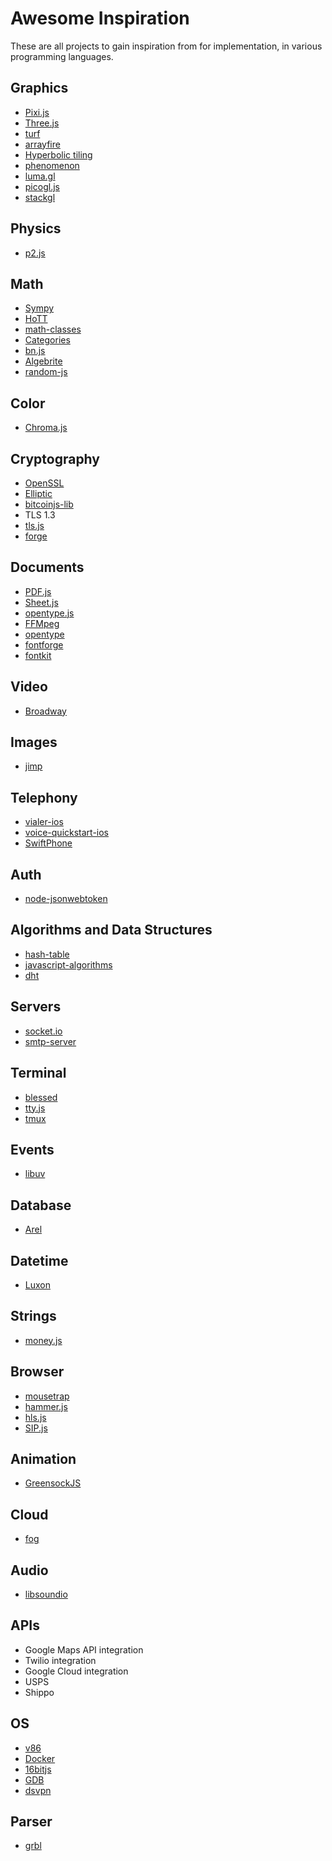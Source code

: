 
# Awesome Inspiration

These are all projects to gain inspiration from for implementation, in various programming languages.

## Graphics

- [Pixi.js](https://github.com/pixijs/pixi.js)
- [Three.js](https://github.com/mrdoob/three.js/)
- [turf](https://github.com/Turfjs/turf)
- [arrayfire](https://github.com/arrayfire/arrayfire)
- [Hyperbolic tiling](http://www.malinc.se/noneuclidean/en/poincaretiling.php)
- [phenomenon](https://github.com/vaneenige/phenomenon)
- [luma.gl](https://github.com/visgl/luma.g)
- [picogl.js](https://github.com/tsherif/picogl.js)
- [stackgl](https://github.com/stackgl)

## Physics

- [p2.js](https://github.com/schteppe/p2.js)

## Math

- [Sympy](https://github.com/sympy/sympy)
- [HoTT](https://github.com/HoTT/HoTT)
- [math-classes](https://github.com/coq-community/math-classes)
- [Categories](https://github.com/amintimany/Categories)
- [bn.js](https://github.com/indutny/bn.js)
- [Algebrite](https://github.com/davidedc/Algebrite)
- [random-js](https://github.com/ckknight/random-js)

## Color

- [Chroma.js](https://github.com/gka/chroma.js/)

## Cryptography

- [OpenSSL](https://github.com/openssl/openssl)
- [Elliptic](https://github.com/indutny/elliptic)
- [bitcoinjs-lib](https://github.com/bitcoinjs/bitcoinjs-lib)
- TLS 1.3
- [tls.js](https://github.com/indutny/tls.js)
- [forge](https://github.com/digitalbazaar/forge)

## Documents

- [PDF.js](https://github.com/mozilla/pdf.js)
- [Sheet.js](https://github.com/SheetJS/sheetjs)
- [opentype.js](https://github.com/opentypejs/opentype.js)
- [FFMpeg](https://github.com/FFmpeg/FFmpeg)
- [opentype](https://github.com/bramstein/opentype)
- [fontforge](https://github.com/fontforge/fontforge)
- [fontkit](https://github.com/foliojs/fontkit)

## Video

- [Broadway](https://github.com/mbebenita/Broadway)

## Images

- [jimp](https://github.com/oliver-moran/jimp)

## Telephony

- [vialer-ios](https://github.com/VoIPGRID/vialer-ios)
- [voice-quickstart-ios](https://github.com/twilio/voice-quickstart-ios)
- [SwiftPhone](https://github.com/mattmakai/SwiftPhone)

## Auth

- [node-jsonwebtoken](https://github.com/auth0/node-jsonwebtoken)

## Algorithms and Data Structures

- [hash-table](https://github.com/ronomon/hash-table)
- [javascript-algorithms](https://github.com/trekhleb/javascript-algorithms)
- [dht](https://github.com/hyperswarm/dht)

## Servers

- [socket.io](https://github.com/socketio/socket.io)
- [smtp-server](https://github.com/nodemailer/smtp-server)

## Terminal

- [blessed](https://github.com/chjj/blessed)
- [tty.js](https://github.com/chjj/tty.js)
- [tmux](https://github.com/tmux/tmux)

## Events

- [libuv](https://github.com/libuv/libuv)

## Database

- [Arel](https://github.com/rails/arel)

## Datetime

- [Luxon](https://github.com/moment/luxon)

## Strings

- [money.js](https://github.com/openexchangerates/money.js)

## Browser

- [mousetrap](https://github.com/ccampbell/mousetrap)
- [hammer.js](https://github.com/hammerjs/hammer.js)
- [hls.js](https://github.com/video-dev/hls.js)
- [SIP.js](https://github.com/onsip/SIP.js)

## Animation

- [GreensockJS](https://github.com/greensock/GSAP)

## Cloud

- [fog](https://github.com/fog/fog)

## Audio

- [libsoundio](https://github.com/andrewrk/libsoundio)

## APIs

- Google Maps API integration
- Twilio integration
- Google Cloud integration
- USPS
- Shippo

## OS

- [v86](https://github.com/copy/v86)
- [Docker](https://github.com/docker/engine)
- [16bitjs](https://github.com/francisrstokes/16bitjs)
- [GDB](https://github.com/bminor/binutils-gdb)
- [dsvpn](https://github.com/jedisct1/dsvpn)

## Parser

- [grbl](https://github.com/gnea/grbl)
